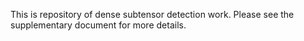 This is repository of dense subtensor detection work. Please see the supplementary document for more details.


